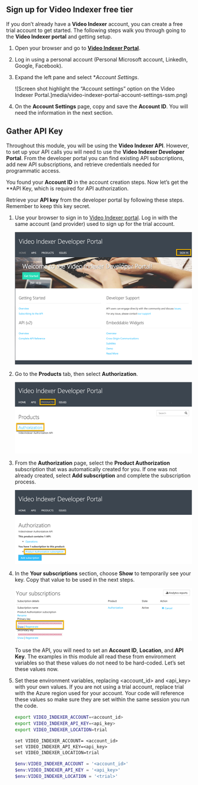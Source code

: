 ## Sign up for Video Indexer free tier

If you don’t already have a **Video Indexer** account, you can create a free trial account to get started. The following steps walk you through going to the **Video Indexer portal** and getting setup.

1. Open your browser and go to [**Video Indexer Portal**](https://api-portal.videoindexer.ai).
1. Log in using a personal account (Personal Microsoft account, LinkedIn, Google, Facebook).
1. Expand the left pane and select **Account Settings*.

    ![Screen shot highlight the “Account settings” option on the Video Indexer Portal.]media/video-indexer-portal-account-settings-ssm.png)

1. On the **Account Settings** page, copy and save the **Account ID**. You will need the information in the next section.

## Gather API Key

Throughout this module, you will be using the **Video Indexer API**. However, to set up your API calls you will need to use the **Video Indexer Developer Portal**. From the developer portal you can find existing API subscriptions, add new API subscriptions, and retrieve credentials needed for programmatic access.

You found your **Account ID** in the account creation steps. Now let’s get the **API Key, which is required for API authorization.

Retrieve your **API key** from the developer portal by following these steps. Remember to keep this key secret.

1. Use your browser to sign in to [Video Indexer portal](https://api-portal.videoindexer.ai). Log in with the same account (and provider) used to sign up for the trial account.

    ![Screen shot of Video Indexer Developer Portal highlighting sign-in link on top right.](media/video-indexer-dev-portal-sign-in-ssm.png)

1. Go to the **Products** tab, then select **Authorization**.

    ![Screen shot of Products tab with Authorization link highlighted.](media/video-indexer-dev-portal-products-authorization-ssm.png)

1. From the **Authorization** page, select the **Product Authorization** subscription that was automatically created for you. If one was not already created, select **Add subscription** and complete the subscription process.

    ![Screen shot of Authorization page with Product Authorization subscription link highlighted.](media/video-indexer-dev-portal-authorization-subscription-ssm.png)

1. In the **Your subscriptions** section, choose **Show** to temporarily see your key. Copy that value to be used in the next steps.

    ![Screen shot of subscription page with Show option highlighted under the Primary Key section.](media/video-indexer-dev-portal-authorization-show-key-ssm.png)

    To use the API, you will need to set an **Account ID**, **Location**, and **API Key**. The examples in this module all read these from environment variables so that these values do not need to be hard-coded. Let’s set these values now.

1. Set these environment variables, replacing <account_id> and <api_key> with your own values. If you are not using a trial account, replace trial with the Azure region used for your account. Your code will reference these values so make sure they are set within the same session you run the code.

    ```bash
    export VIDEO_INDEXER_ACCOUNT=<account_id>
    export VIDEO_INDEXER_API_KEY=<api_key>
    export VIDEO_INDEXER_LOCATION=trial
    ```

    ```dos
    set VIDEO_INDEXER_ACCOUNT= <account_id>
    set VIDEO_INDEXER_API_KEY=<api_key>
    set VIDEO_INDEXER_LOCATION=trial
    ```

    ```powershell
    $env:VIDEO_INDEXER_ACCOUNT = '<account_id>'
    $env:VIDEO_INDEXER_API_KEY = '<api_key>'
    $env:VIDEO_INDEXER_LOCATION = '<trial>'
    ```
